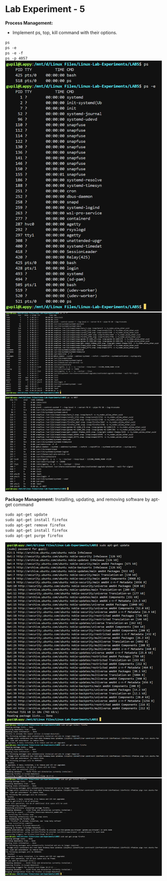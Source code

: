 # Lab Experiment - 5

**Process Management:**
- Implement ps, top, kill command with their options.

``
ps
``\
``
ps -e
``\
``
ps -e -f
``\
``
ps -p 4057
``
![alt text](Linux_exp5_1.png)
![alt text](Linux_exp5_2.png)
![alt text](Linux_exp5_3.png)

**Package Management:**
Installing, updating, and removing software by apt-get command

``
sudo apt-get update
``\
``
sudo apt-get install firefox
``\
``
sudo apt-get remove firefox
``\
``
sudo apt-get install firefox
``\
``
sudo apt-get purge firefox
``

![alt text](Linux_exp5_4.png)
![alt text](Linux_exp5_5.png)
![alt text](Linux_exp5_6.png)